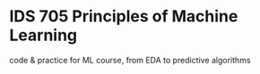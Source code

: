 # IDS 705 Principles of Machine Learning
code &amp; practice for ML course, from EDA to predictive algorithms

